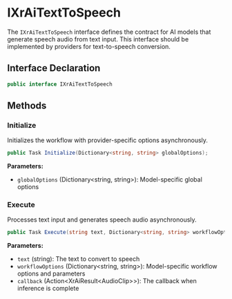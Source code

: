 # IXrAiTextToSpeech

The `IXrAiTextToSpeech` interface defines the contract for AI models that generate speech audio from text input.
This interface should be implemented by providers for text-to-speech conversion.

## Interface Declaration

```csharp
public interface IXrAiTextToSpeech
```

## Methods

### Initialize

Initializes the workflow with provider-specific options asynchronously.

```csharp
public Task Initialize(Dictionary<string, string> globalOptions);
```

**Parameters:**
- `globalOptions` (Dictionary<string, string>): Model-specific global options

### Execute

Processes text input and generates speech audio asynchronously.

```csharp
public Task Execute(string text, Dictionary<string, string> workflowOptions, Action<XrAiResult<AudioClip>> callback);
```

**Parameters:**
- `text` (string): The text to convert to speech
- `workflowOptions` (Dictionary<string, string>): Model-specific workflow options and parameters
- `callback` (Action<XrAiResult&lt;AudioClip>>): The callback when inference is complete
